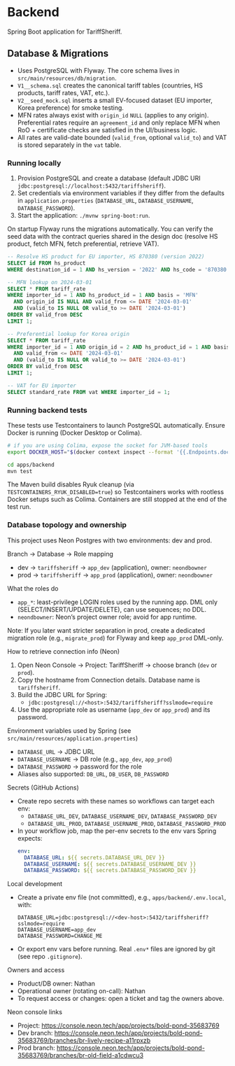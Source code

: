 # Backend

Spring Boot application for TariffSheriff.

## Database & Migrations

- Uses PostgreSQL with Flyway. The core schema lives in `src/main/resources/db/migration`.
- `V1__schema.sql` creates the canonical tariff tables (countries, HS products, tariff rates, VAT, etc.).
- `V2__seed_mock.sql` inserts a small EV-focused dataset (EU importer, Korea preference) for smoke testing.
- MFN rates always exist with `origin_id` `NULL` (applies to any origin). Preferential rates require an `agreement_id` and only replace MFN when RoO + certificate checks are satisfied in the UI/business logic.
- All rates are valid-date bounded (`valid_from`, optional `valid_to`) and VAT is stored separately in the `vat` table.

### Running locally

1. Provision PostgreSQL and create a database (default JDBC URI `jdbc:postgresql://localhost:5432/tariffsheriff`).
2. Set credentials via environment variables if they differ from the defaults in `application.properties` (`DATABASE_URL`, `DATABASE_USERNAME`, `DATABASE_PASSWORD`).
3. Start the application: `./mvnw spring-boot:run`.

On startup Flyway runs the migrations automatically. You can verify the seed data with the contract queries shared in the design doc (resolve HS product, fetch MFN, fetch preferential, retrieve VAT).

```sql
-- Resolve HS product for EU importer, HS 870380 (version 2022)
SELECT id FROM hs_product
WHERE destination_id = 1 AND hs_version = '2022' AND hs_code = '870380';

-- MFN lookup on 2024-03-01
SELECT * FROM tariff_rate
WHERE importer_id = 1 AND hs_product_id = 1 AND basis = 'MFN'
  AND origin_id IS NULL AND valid_from <= DATE '2024-03-01'
  AND (valid_to IS NULL OR valid_to >= DATE '2024-03-01')
ORDER BY valid_from DESC
LIMIT 1;

-- Preferential lookup for Korea origin
SELECT * FROM tariff_rate
WHERE importer_id = 1 AND origin_id = 2 AND hs_product_id = 1 AND basis = 'PREF'
  AND valid_from <= DATE '2024-03-01'
  AND (valid_to IS NULL OR valid_to >= DATE '2024-03-01')
ORDER BY valid_from DESC
LIMIT 1;

-- VAT for EU importer
SELECT standard_rate FROM vat WHERE importer_id = 1;
```

### Running backend tests

These tests use Testcontainers to launch PostgreSQL automatically. Ensure Docker is running (Docker Desktop or Colima).

```bash
# if you are using Colima, expose the socket for JVM-based tools
export DOCKER_HOST="$(docker context inspect --format '{{.Endpoints.docker.Host}}')"

cd apps/backend
mvn test
```

The Maven build disables Ryuk cleanup (via `TESTCONTAINERS_RYUK_DISABLED=true`) so Testcontainers works with rootless Docker setups such as Colima. Containers are still stopped at the end of the test run.

### Database topology and ownership

This project uses Neon Postgres with two environments: dev and prod.

Branch → Database → Role mapping
- dev → `tariffsheriff` → `app_dev` (application), owner: `neondbowner`
- prod → `tariffsheriff` → `app_prod` (application), owner: `neondbowner`

What the roles do
- `app_*`: least-privilege LOGIN roles used by the running app. DML only (SELECT/INSERT/UPDATE/DELETE), can use sequences; no DDL.
- `neondbowner`: Neon’s project owner role; avoid for app runtime.

Note: If you later want stricter separation in prod, create a dedicated migration role (e.g., `migrate_prod`) for Flyway and keep `app_prod` DML-only.

How to retrieve connection info (Neon)
1. Open Neon Console → Project: TariffSheriff → choose branch (`dev` or `prod`).
2. Copy the hostname from Connection details. Database name is `tariffsheriff`.
3. Build the JDBC URL for Spring:
   - `jdbc:postgresql://<host>:5432/tariffsheriff?sslmode=require`
4. Use the appropriate role as username (`app_dev` or `app_prod`) and its password.

Environment variables used by Spring (see `src/main/resources/application.properties`)
- `DATABASE_URL` → JDBC URL
- `DATABASE_USERNAME` → DB role (e.g., `app_dev`, `app_prod`)
- `DATABASE_PASSWORD` → password for the role
- Aliases also supported: `DB_URL`, `DB_USER`, `DB_PASSWORD`

Secrets (GitHub Actions)
- Create repo secrets with these names so workflows can target each env:
  - `DATABASE_URL_DEV`, `DATABASE_USERNAME_DEV`, `DATABASE_PASSWORD_DEV`
  - `DATABASE_URL_PROD`, `DATABASE_USERNAME_PROD`, `DATABASE_PASSWORD_PROD`
- In your workflow job, map the per-env secrets to the env vars Spring expects:
  ```yaml
  env:
    DATABASE_URL: ${{ secrets.DATABASE_URL_DEV }}
    DATABASE_USERNAME: ${{ secrets.DATABASE_USERNAME_DEV }}
    DATABASE_PASSWORD: ${{ secrets.DATABASE_PASSWORD_DEV }}
  ```

Local development
- Create a private env file (not committed), e.g., `apps/backend/.env.local`, with:
  ```properties
  DATABASE_URL=jdbc:postgresql://<dev-host>:5432/tariffsheriff?sslmode=require
  DATABASE_USERNAME=app_dev
  DATABASE_PASSWORD=CHANGE_ME
  ```
- Or export env vars before running. Real `.env*` files are ignored by git (see repo `.gitignore`).

Owners and access
- Product/DB owner: Nathan
- Operational owner (rotating on-call): Nathan
- To request access or changes: open a ticket and tag the owners above.

Neon console links
- Project: https://console.neon.tech/app/projects/bold-pond-35683769
- Dev branch: https://console.neon.tech/app/projects/bold-pond-35683769/branches/br-lively-recipe-a11rpxzb
- Prod branch: https://console.neon.tech/app/projects/bold-pond-35683769/branches/br-old-field-a1cdwcu3